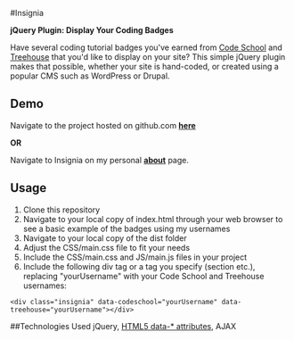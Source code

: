 #Insignia

**jQuery Plugin: Display Your Coding Badges**

Have several coding tutorial badges you've earned from [Code School](https://www.codeschool.com/) and [Treehouse](https://teamtreehouse.com/home) that you'd like to display on your site? This simple jQuery plugin makes that possible, whether your site is hand-coded, or created using a popular CMS such as WordPress or Drupal. 

Demo
----
Navigate to the project hosted on github.com [**here**](http://klammertime.github.io/Insignia/)

**OR**

Navigate to Insignia on my personal [**about**](http://audreyklammer.com/about.html) page.

Usage
-----
1. Clone this repository
2. Navigate to your local copy of index.html through your web browser to see
a basic example of the badges using my usernames
3. Navigate to your local copy of the dist folder
4. Adjust the CSS/main.css file to fit your needs
5. Include the CSS/main.css and JS/main.js files in your project
6. Include the following div tag or a tag you specify (section etc.), replacing "yourUsername" with your Code School and Treehouse usernames:

```<div class="insignia" data-codeschool="yourUsername" data-treehouse="yourUsername"></div>```
 
##Technologies Used
jQuery, [HTML5 data-* attributes](https://developer.mozilla.org/en-US/docs/Web/Guide/HTML/Using_data_attributes), AJAX




